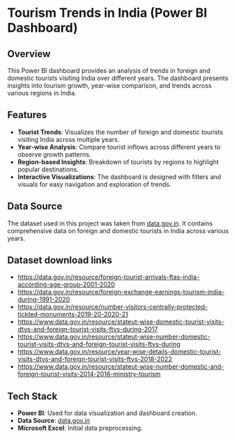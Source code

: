 # Tourism Trends in India (Power BI Dashboard)

## Overview
This Power BI dashboard provides an analysis of trends in foreign and domestic tourists visiting India over different years. The dashboard presents insights into tourism growth, year-wise comparison, and trends across various regions in India.

## Features
- **Tourist Trends**: Visualizes the number of foreign and domestic tourists visiting India across multiple years.
- **Year-wise Analysis**: Compare tourist inflows across different years to observe growth patterns.
- **Region-based Insights**: Breakdown of tourists by regions to highlight popular destinations.
- **Interactive Visualizations**: The dashboard is designed with filters and visuals for easy navigation and exploration of trends.

## Data Source
The dataset used in this project was taken from [data.gov.in](https://data.gov.in/). It contains comprehensive data on foreign and domestic tourists in India across various years.

## Dataset download links
*  https://data.gov.in/resource/foreign-tourist-arrivals-ftas-india-according-age-group-2001-2020
*  https://data.gov.in/resource/foreign-exchange-earnings-tourism-india-during-1991-2020
*  https://data.gov.in/resource/number-visitors-centrally-protected-tickted-monuments-2019-20-2020-21
*  https://www.data.gov.in/resource/stateut-wise-domestic-tourist-visits-dtvs-and-foreign-tourist-visits-ftvs-during-2017
*  https://www.data.gov.in/resource/stateut-wise-number-domestic-tourist-visits-dtvs-and-foreign-tourist-visits-ftvs-during
*  https://www.data.gov.in/resource/year-wise-details-domestic-tourist-visits-dtvs-and-foreign-tourist-visits-ftvs-2018-2022
*  https://www.data.gov.in/resource/stateut-wise-number-domestic-and-foreign-tourist-visits-2014-2016-ministry-tourism
  

## Tech Stack
- **Power BI**: Used for data visualization and dashboard creation.
- **Data Source**: [data.gov.in](https://data.gov.in/)
- **Microsoft Excel**: Initial data preprocessing.
